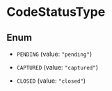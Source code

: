 

# CodeStatusType

## Enum


* `PENDING` (value: `"pending"`)

* `CAPTURED` (value: `"captured"`)

* `CLOSED` (value: `"closed"`)



